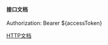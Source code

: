 #### 接口文档

Authorization: Bearer ${accessToken}


[HTTP文档](https://pussreton.github.io/api-docs/api.html)
